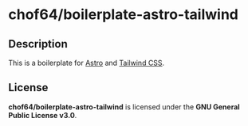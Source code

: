 # chof64/boilerplate-astro-tailwind

## Description

This is a boilerplate for [Astro](https://astro.build/) and [Tailwind CSS](https://tailwindcss.com/).

## License

**chof64/boilerplate-astro-tailwind** is licensed under the **GNU General Public License v3.0**.
